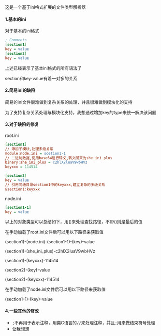 这是一个基于ini格式扩展的文件类型解析器

#### 1.基本的ini

对于基本的ini格式

```ini
; Comments
[section1]
key = value
[section2]
key = value
```

上述已经表示了基本ini格式的所有语法了

section和key-value有着一对多的关系

#### 2.简易ini的缺陷

简易的ini文件很难做到复杂关系的处理，并且很难做到模块化的支持

为了支持复杂关系处理与模块化支持，我想通过增加key的type来统一解决该问题

#### 3.对于缺陷的修复

root.ini

```ini
[section1]
// 添加子模块,处理多级关系
module:node.ini = scetion1-1
// 二进制数据,使用base64进行转义,转义回来为she_ini_plus
binary:she_ini_plus = c2hlX2luaV9wbHVz
keyxxx = 114514

[section2]
key = value
// 引用同级目录section1中的keyxxx,建立复杂的多级关系
&section1:keyxxx
```

node.ini

```ini
[section1-1]
key = value
```

以上的对象类型可以总结如下，用()来处理查找路径，不带()则是最后的值

在手动加载了root.ini文件后可以用以下路径来获取值

(section1)-(node.ini)-(section1-1)-(key)-value

(section1)-(she_ini_plus)-c2hlX2luaV9wbHVz

(section1)-(keyxxx)-114514

(section2)-(key)-value

(section2)-(keyxxx)-114514

在手动加载了node.ini文件后可以用以下路径来获取值

(section1-1)-(key)-value



#### 4.一些其他的修改

- `;`不再用于表示注释，用类C语言的`//`来处理注释，并且`;`用来做结束符号处理
- 让我想想